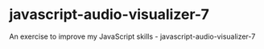 # javascript-audio-visualizer-7
An exercise to improve my JavaScript skills - javascript-audio-visualizer-7
